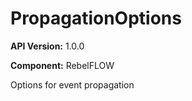 # PropagationOptions

**API Version:** 1.0.0

**Component:** RebelFLOW

Options for event propagation

